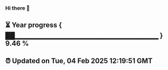 ### Hi there 👋
⏳ Year progress { ██▁▁▁▁▁▁▁▁▁▁▁▁▁▁▁▁▁▁▁▁▁▁▁▁▁▁▁▁ } 9.46 %
---
⏰ Updated on Tue, 04 Feb 2025 12:19:51 GMT
---

